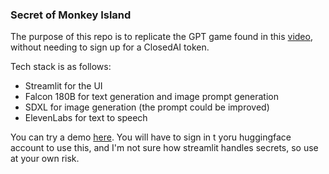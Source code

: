 ### Secret of Monkey Island
The purpose of this repo is to replicate the GPT game found in this [video](https://www.youtube.com/watch?v=EYLFam1qymk&t=2s), without needing to sign up for a ClosedAI token.

Tech stack is as follows:
- Streamlit for the UI
- Falcon 180B for text generation and image prompt generation
- SDXL for image generation (the prompt could be improved)
- ElevenLabs for text to speech

You can try a demo [here](https://monkey-island-os-5azshv4egpgrydfhvn33rb.streamlit.app/). You will have to sign in t yoru huggingface account to use this, and I'm not sure how streamlit handles secrets, so use at your own risk.